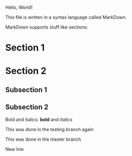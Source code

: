 Hello, World!

This file is written in a syntax language called MarkDown.

MarkDown supports stuff like sections:

# Section 1

# Section 2

## Subsection 1

## Subsection 2

Bold and italics: **bold** and *italics*

This was done in the testing branch again

This was done in the master branch

New line
